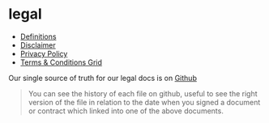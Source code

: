 # legal

- [Definitions](definitions)
- [Disclaimer](disclaimer)
- [Privacy Policy](threefold:privacypolicy)
- [Terms & Conditions Grid](terms_conditions)

Our single source of truth for our legal docs is on [Github](https://github.com/threefoldfoundation/legal/tree/master)

> You can see the history of each file on github, useful to see the right version of the file in relation to the date when you signed a document or contract which linked into one of the above documents.
